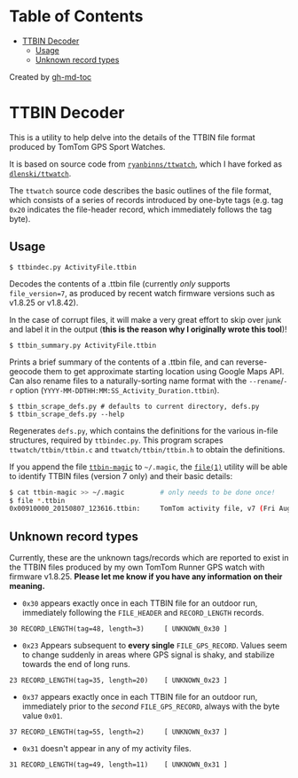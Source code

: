 
Table of Contents
=================

  * [TTBIN Decoder](#ttbin-decoder)
    * [Usage](#usage)
    * [Unknown record types](#unknown-record-types)

Created by [gh-md-toc](https://github.com/ekalinin/github-markdown-toc)
# TTBIN Decoder

This is a utility to help delve into the details of the TTBIN file
format produced by TomTom GPS Sport Watches.

It is based on source code from
[`ryanbinns/ttwatch`](http://github.com/ryanbinns/ttwatch), which I have forked as
[`dlenski/ttwatch`](http://github.com/dlenski/ttwatch).

The `ttwatch` source code describes the basic outlines of the file
format, which consists of a series of records introduced by one-byte
tags (e.g. tag `0x20` indicates the file-header record, which
immediately follows the tag byte).

## Usage

```
$ ttbindec.py ActivityFile.ttbin
```

Decodes the contents of a .ttbin file (currently *only* supports `file_version=7`,
as produced by recent watch firmware versions such as v1.8.25 or v1.8.42).

In the case of corrupt files, it will make a very great effort to skip
over junk and label it in the output (**this is the reason why I
originally wrote this tool**)!

```
$ ttbin_summary.py ActivityFile.ttbin
```

Prints a brief summary of the contents of a .ttbin file, and can
reverse-geocode them to get approximate starting location using Google
Maps API. Can also rename files to a naturally-sorting name format
with the `--rename`/`-r` option
(`YYYY-MM-DDTHH:MM:SS_Activity_Duration.ttbin`).

```
$ ttbin_scrape_defs.py # defaults to current directory, defs.py
$ ttbin_scrape_defs.py --help
```

Regenerates `defs.py`, which contains the definitions for the various
in-file structures, required by `ttbindec.py`. This program scrapes
`ttwatch/ttbin/ttbin.c` and `ttwatch/ttbin/ttbin.h` to obtain the
definitions.

If you append the file [`ttbin-magic`](ttbin-magic) to `~/.magic`, the
[`file(1)`](http://en.wikipedia.org/wiki/File_%28command%29) utility
will be able to identify TTBIN files (version 7 only) and their basic
details:

```sh
$ cat ttbin-magic >> ~/.magic         # only needs to be done once!
$ file *.ttbin
0x00910000_20150807_123616.ttbin:     TomTom activity file, v7 (Fri Aug  7 11:49:22 2015, device firmware 1.8.42, product ID 1001)
```

## Unknown record types

Currently, these are the unknown tags/records which are reported to exist in
the TTBIN files produced by my own TomTom Runner GPS watch with
firmware v1.8.25. **Please let me know if you have any information on
their meaning.**

* `0x30` appears exactly once in each TTBIN file for an outdoor run,
immediately following the `FILE_HEADER` and `RECORD_LENGTH` records.

```
30 RECORD_LENGTH(tag=48, length=3)     [ UNKNOWN_0x30 ]
```

* `0x23` Appears subsequent to **every single** `FILE_GPS_RECORD`. Values seem to
change suddenly in areas where GPS signal is shaky, and stabilize
towards the end of long runs.

```
23 RECORD_LENGTH(tag=35, length=20)    [ UNKNOWN_0x23 ]
```

* `0x37` appears exactly once in each TTBIN file for an outdoor run,
immediately prior to the *second* `FILE_GPS_RECORD`, always with the
byte value `0x01`.

```
37 RECORD_LENGTH(tag=55, length=2)     [ UNKNOWN_0x37 ]
```

* `0x31` doesn't appear in any of my activity files.

```
31 RECORD_LENGTH(tag=49, length=11)    [ UNKNOWN_0x31 ]
```

